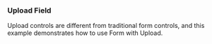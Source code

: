 ### Upload Field

Upload controls are different from traditional form controls, and this example demonstrates how to use Form with Upload.
